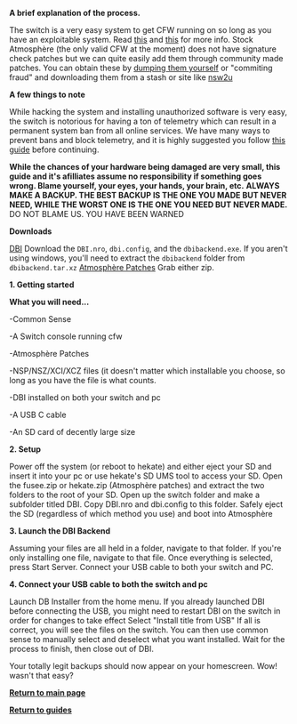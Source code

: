 **A brief explanation of the process.**

The switch is a very easy system to get CFW running on so long as you have an exploitable system. Read [this](https://ismyswitchpatched.com) and [this](switchgui.de) for more info. 
Stock Atmosphère (the only valid CFW at the moment) does not have signature check patches but we can quite easily add them through community made patches.
You can obtain these by [dumping them yourself](https://suchmememanyskill.github.io/guides/switchdumpguide/) or "commiting fraud" and downloading them from a stash or site like [nsw2u](https://nsw2u.xyz/)

**A few things to note**

While hacking the system and installing unauthorized software is very easy, the switch is notorious for having a ton of telemetry which can result in a permanent system ban from all online services.
We have many ways to prevent bans and block telemetry, and it is highly suggested you follow [this guide](https://magolol.github.io/guides/switchbanprotection) before continuing. 

**While the chances of your hardware being damaged are very small, this guide and it's afilliates assume no responsibility if something goes wrong. Blame yourself, your eyes, your hands, your brain, etc.**
**ALWAYS MAKE A BACKUP. THE BEST BACKUP IS THE ONE YOU MADE BUT NEVER NEED, WHILE THE WORST ONE IS THE ONE YOU NEED BUT NEVER MADE.**
DO NOT BLAME US. YOU HAVE BEEN WARNED

**Downloads**

[DBI](https://github.com/rashevskyv/dbi/releases/latest) 
Download the `DBI.nro`, `dbi.config`, and the `dbibackend.exe`. If you aren't using windows, you'll need to extract the `dbibackend` folder from `dbibackend.tar.xz`
[Atmosphère Patches](https://github.com/ITotalJustice/patches/releases/latest) Grab either zip.

**1. Getting started**

**What you will need...**

-Common Sense

-A Switch console running cfw

-Atmosphère Patches

-NSP/NSZ/XCI/XCZ files (it doesn't matter which installable you choose, so long as you have the file is what counts.
	
-DBI installed on both your switch and pc

-A USB C cable

-An SD card of decently large size


**2. Setup**

Power off the system (or reboot to hekate) and either eject your SD and insert it into your pc or use hekate's SD UMS tool to access your SD. Open the fusee.zip or hekate.zip (Atmosphère patches) and extract the two folders to the root of your SD.
Open up the switch folder and make a subfolder titled DBI. Copy DBI.nro and dbi.config to this folder. Safely eject the SD (regardless of which method you use) and boot into Atmosphère

**3. Launch the DBI Backend**

Assuming your files are all held in a folder, navigate to that folder. If you're only installing one file, navigate to that file. Once everything is selected, press Start Server. Connect your USB cable to both your switch and PC.

**4. Connect your USB cable to both the switch and pc**

Launch DB Installer from the home menu. If you already launched DBI before connecting the USB, you might need to restart DBI on the switch in order for changes to take effect
Select "Install title from USB"
If all is correct, you will see the files on the switch. You can then use common sense to manually select and deselect what you want installed. Wait for the process to finish, then close out of DBI.

Your totally legit backups should now appear on your homescreen. Wow! wasn't that easy?

**[Return to main page](https://magolol.github.io)**

**[Return to guides](https://magolol.github.io)**

